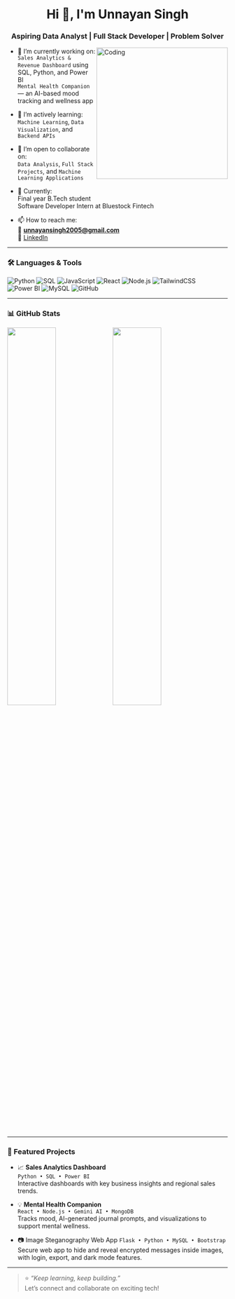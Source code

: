 <h1 align="center">Hi 👋, I'm Unnayan Singh</h1>
<h3 align="center">Aspiring Data Analyst | Full Stack Developer | Problem Solver</h3>

<img align="right" alt="Coding" width="300" src="https://cdn.dribbble.com/users/1162077/screenshots/3848914/media/7ed7d5ca074b48b328150e5a231e8f1d.gif">

- 🔭 I’m currently working on:  
  `Sales Analytics & Revenue Dashboard` using SQL, Python, and Power BI  
  `Mental Health Companion` — an AI-based mood tracking and wellness app

- 🌱 I’m actively learning:  
  `Machine Learning`, `Data Visualization`, and `Backend APIs`

- 👯 I’m open to collaborate on:  
  `Data Analysis`, `Full Stack Projects`, and `Machine Learning Applications`

- 💼 Currently:  
  Final year B.Tech student  
  Software Developer Intern at Bluestock Fintech

- 📫 How to reach me:  
  📧 **unnayansingh2005@gmail.com**  
  💼 [LinkedIn](https://www.linkedin.com/in/unnayan-singh-2b9062289)

---

### 🛠️ Languages & Tools

![Python](https://img.shields.io/badge/Python-3776AB?style=flat&logo=python&logoColor=white)
![SQL](https://img.shields.io/badge/SQL-336791?style=flat&logo=postgresql&logoColor=white)
![JavaScript](https://img.shields.io/badge/JavaScript-F7DF1E?style=flat&logo=javascript&logoColor=black)
![React](https://img.shields.io/badge/React-20232A?style=flat&logo=react&logoColor=61DAFB)
![Node.js](https://img.shields.io/badge/Node.js-339933?style=flat&logo=nodedotjs&logoColor=white)
![TailwindCSS](https://img.shields.io/badge/Tailwind-06B6D4?style=flat&logo=tailwindcss&logoColor=white)
![Power BI](https://img.shields.io/badge/PowerBI-F2C811?style=flat&logo=powerbi&logoColor=black)
![MySQL](https://img.shields.io/badge/MySQL-00000F?style=flat&logo=mysql&logoColor=white)
![GitHub](https://img.shields.io/badge/GitHub-181717?style=flat&logo=github&logoColor=white)

---

### 📊 GitHub Stats

<p align="left">
  <img width="47%" src="https://github-readme-stats.vercel.app/api?username=Unnayan-Singh&show_icons=true&theme=react&hide_border=true" />
  <img width="47%" src="https://github-readme-streak-stats.herokuapp.com/?user=Unnayan-Singh&theme=react&hide_border=true" />
</p>

---

### 🧠 Featured Projects

- 📈 **Sales Analytics Dashboard**  
  `Python • SQL • Power BI`  
  Interactive dashboards with key business insights and regional sales trends.

- 💡 **Mental Health Companion**  
  `React • Node.js • Gemini AI • MongoDB`  
  Tracks mood, AI-generated journal prompts, and visualizations to support mental wellness.

- 📷 Image Steganography Web App
  `Flask • Python • MySQL • Bootstrap`
  Secure web app to hide and reveal encrypted messages inside images, with login, export, and      dark mode features.
  
---

> ⭐ *“Keep learning, keep building.”*  
> Let’s connect and collaborate on exciting tech!


